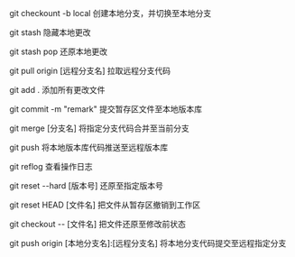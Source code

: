 git checkount -b local	创建本地分支，并切换至本地分支

git stash	隐藏本地更改

git stash pop	还原本地更改

git pull origin [远程分支名]	拉取远程分支代码

git add .	添加所有更改文件

git commit -m "remark"	提交暂存区文件至本地版本库

git merge [分支名]	将指定分支代码合并至当前分支

git push	将本地版本库代码推送至远程版本库

git reflog	查看操作日志

git reset --hard [版本号]	还原至指定版本号

git reset HEAD [文件名]	把文件从暂存区撤销到工作区

git checkout -- [文件名]	把文件还原至修改前状态

git push origin [本地分支名]:[远程分支名]	将本地分支代码提交至远程指定分支